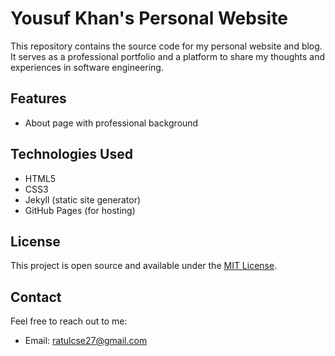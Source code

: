 # Yousuf Khan's Personal Website

This repository contains the source code for my personal website and blog. It serves as a professional portfolio and a platform to share my thoughts and experiences in software engineering.

## Features

- About page with professional background

## Technologies Used

- HTML5
- CSS3
- Jekyll (static site generator)
- GitHub Pages (for hosting)

## License

This project is open source and available under the [MIT License](LICENSE).

## Contact

Feel free to reach out to me:

- Email: ratulcse27@gmail.com